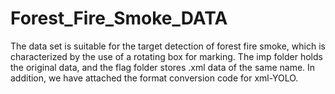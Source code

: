 # Forest_Fire_Smoke_DATA
The data set is suitable for the target detection of forest fire smoke, which is characterized by the use of a rotating box for marking.  The imp folder holds the original data, and the flag folder stores .xml data of the same name.  In addition, we have attached the format conversion code for xml-YOLO.
